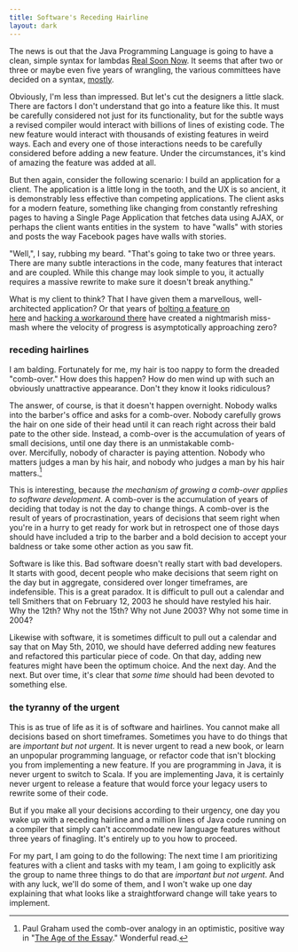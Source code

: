 ```yaml
---
title: Software's Receding Hairline
layout: dark
---
```


The news is out that the Java Programming Language is going to have a clean, simple syntax for lambdas [Real Soon Now](http://www.urbandictionary.com/define.php?term=real%20soon%20now). It seems that after two or three or maybe even five years of wrangling, the various committees have decided on a syntax, [mostly](http://mail.openjdk.java.net/pipermail/lambda-dev/2011-September/003936.html).

Obviously, I'm less than impressed. But let's cut the designers a little slack. There are factors I don't understand that go into a feature like this. It must be carefully considered not just for its functionality, but for the subtle ways a revised compiler would interact with billions of lines of existing code. The new feature would interact with thousands of existing features in weird ways. Each and every one of those interactions needs to be carefully considered before adding a new feature. Under the circumstances, it's kind of amazing the feature was added at all.

But then again, consider the following scenario: I build an application for a client. The application is a little long in the tooth, and the UX is so ancient, it is demonstrably less effective than competing applications. The client asks for a modern feature, something like changing from constantly refreshing pages to having a Single Page Application that fetches data using AJAX, or perhaps the client wants entities in the system  to have "walls" with stories and posts the way Facebook pages have walls with stories.

"Well,", I say, rubbing my beard. "That's going to take two or three years. There are many subtle interactions in the code, many features that interact and are coupled. While this change may look simple to you, it actually requires a massive rewrite to make sure it doesn't break anything."

What is my client to think? That I have given them a marvellous, well-architected application? Or that years of [bolting a feature on here](http://developeraspirations.wordpress.com/2010/02/23/javas-flaws-why-primitives-are-bad/) and [hacking a workaround there](http://cakoose.com/wiki/type_erasure_is_not_evil) have created a nightmarish miss-mash where the velocity of progress is asymptotically approaching zero?

### receding hairlines

I am balding. Fortunately for me, my hair is too nappy to form the dreaded "comb-over." How does this happen? How do men wind up with such an obviously unattractive appearance. Don't they know it looks ridiculous?

The answer, of course, is that it doesn't happen overnight. Nobody walks into the barber's office and asks for a comb-over. Nobody carefully grows the hair on one side of their head until it can reach right across their bald pate to the other side. Instead, a comb-over is the accumulation of years of small decisions, until one day there is an unmistakable comb-over. Mercifully, nobody of character is paying attention. Nobody who matters judges a man by his hair, and nobody who judges a man by his hair matters.[^pg]

This is interesting, because _the mechanism of growing a comb-over applies to software development_. A comb-over is the accumulation of years of deciding that today is not the day to change things. A comb-over is the result of years of procrastination, years of decisions that seem right when you're in a hurry to get ready for work but in retrospect one of those days should have included a trip to the barber and a bold decision to accept your baldness or take some other action as you saw fit.

Software is like this. Bad software doesn't really start with bad developers. It starts with good, decent people who make decisions that seem right on the day but in aggregate, considered over longer timeframes, are indefensible. This is a great paradox. It is difficult to pull out a calendar and tell Smithers that on February 12, 2003 he should have restyled his hair. Why the 12th? Why not the 15th? Why not June 2003? Why not some time in 2004?

Likewise with software, it is sometimes difficult to pull out a calendar and say that on May 5th, 2010, we should have deferred adding new features and refactored this particular piece of code. On that day, adding new features might have been the optimum choice. And the next day. And the next. But over time, it's clear that _some time_ should had been devoted to something else.

### the tyranny of the urgent

This is as true of life as it is of software and hairlines. You cannot make all decisions based on short timeframes. Sometimes you have to do things that are _important but not urgent._ It is never urgent to read a new book, or learn an unpopular programming language, or refactor code that isn't blocking you from implementing a new feature. If you are programming in Java, it is never urgent to switch to Scala. If you are implementing Java, it is certainly never urgent to release a feature that would force your legacy users to rewrite some of their code.

But if you make all your decisions according to their urgency, one day you wake up with a receding hairline and a million lines of Java code running on a compiler that simply can't accommodate new language features without three years of finagling. It's entirely up to you how to proceed.

For my part, I am going to do the following: The next time I am prioritizing features with a client and tasks with my team, I am going to explicitly ask the group to name three things to do that are _important but not urgent_. And with any luck, we'll do some of them, and I won't wake up one day explaining that what looks like a straightforward change will take years to implement.

[^pg]: Paul Graham used the comb-over analogy in an optimistic, positive way in "[The Age of the Essay](http://paulgraham.com/essay.html)." Wonderful read.
